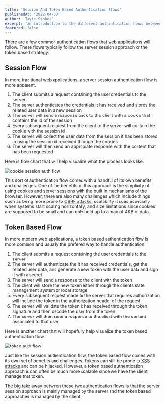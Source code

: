```yaml
---
title: 'Session And Token Based Authentication Flows'
publishedAt: '2022-04-10'
author: 'Tayte Stokes'
excerpt: 'An introduction to the different authentication flows between using a session or token based authentication system'
featured: false
---
```


There are a few common authentication flows that web applications will follow. These flows typically follow the server session approach or the token based strategy.

## Session Flow

In more traditional web applications, a server session authentication flow is more apparent.

1. The client submits a request containing the user credentials to the server
2. The server authenticates the credentials it has received and stores the related user data in a new session
3. The server will send a response back to the client with a cookie that contains the id of the session
4. Every subsequent request from the client to the server will contain the cookie with the session id
5. The server will collect the user data from the session it has been stored in using the session id received through the cookies
6. The server will then send an appropiate response with the content that has been requested

Here is flow chart that will help visualize what the process looks like.

![cookie session auth flow](/blog/token-authentication-with-guardian/session-auth-flow.png)

This sort of authentication flow comes with a handful of its own benefits and challenges. One of the benefits of this approach is the simplicity of using cookies and server sessions with the built in mechanisms of the browser. However, there are also many challenges which include things such as being more prone to [CSRF attacks](https://owasp.org/www-community/attacks/csrf), scalability issues especially when systems start scaling horizontally, and size limitations since cookies are supposed to be small and can only hold up to a max of 4KB of data.

## Token Based Flow

In more modern web applications, a token based authentication flow is more common and usually the prefered way to handle authentication.

1. The client submits a request containing the user credentials to the server
2. The server will authenticate the it has received credentials, get the related user data, and generate a new token with the user data and sign it with a secret
3. The server will send a response to the client with the token
4. The client will store the new token either through the clients state management system or local storage
5. Every subsequent request made to the server that requires authorization will include the token in the authorization header of the request
6. The server will validate the token it has received through the token signature and then decode the user from the token
7. The server will then send a response to the client with the content associated to that user

Here is another chart that will hopefully help visualize the token based authentication flow.

![token auth flow](/blog/token-authentication-with-guardian/token-auth-flow.png)

Just like the session authentication flow, the token based flow comes with its own set of benefits and challenges. Tokens can still be prone to [XSS attacks](https://owasp.org/www-community/attacks/xss/) and can be hijacked. However, a token based authentication approach is can often be much more scalable since we have the client manage that token.

The big take away between these two authentication flows is that the server session approach is mainly managed by the server and the token based approached is managed by the client.
